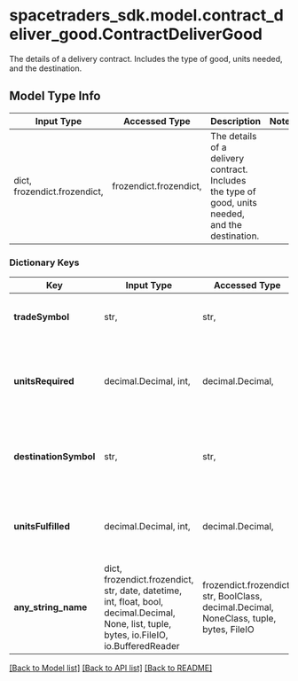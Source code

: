 # spacetraders_sdk.model.contract_deliver_good.ContractDeliverGood

The details of a delivery contract. Includes the type of good, units needed, and the destination.

## Model Type Info
Input Type | Accessed Type | Description | Notes
------------ | ------------- | ------------- | -------------
dict, frozendict.frozendict,  | frozendict.frozendict,  | The details of a delivery contract. Includes the type of good, units needed, and the destination. | 

### Dictionary Keys
Key | Input Type | Accessed Type | Description | Notes
------------ | ------------- | ------------- | ------------- | -------------
**tradeSymbol** | str,  | str,  | The symbol of the trade good to deliver. | 
**unitsRequired** | decimal.Decimal, int,  | decimal.Decimal,  | The number of units that need to be delivered on this contract. | 
**destinationSymbol** | str,  | str,  | The destination where goods need to be delivered. | 
**unitsFulfilled** | decimal.Decimal, int,  | decimal.Decimal,  | The number of units fulfilled on this contract. | 
**any_string_name** | dict, frozendict.frozendict, str, date, datetime, int, float, bool, decimal.Decimal, None, list, tuple, bytes, io.FileIO, io.BufferedReader | frozendict.frozendict, str, BoolClass, decimal.Decimal, NoneClass, tuple, bytes, FileIO | any string name can be used but the value must be the correct type | [optional]

[[Back to Model list]](../../README.md#documentation-for-models) [[Back to API list]](../../README.md#documentation-for-api-endpoints) [[Back to README]](../../README.md)

